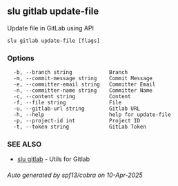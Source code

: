 ## slu gitlab update-file

Update file in GitLab using API

```
slu gitlab update-file [flags]
```

### Options

```
  -b, --branch string            Branch
  -m, --commit-message string    Commit Message
  -e, --committer-email string   Committer Email
  -n, --committer-name string    Committer Name
  -c, --content string           Content
  -f, --file string              File
  -u, --gitlab-url string        Gitlab URL
  -h, --help                     help for update-file
  -p, --project-id int           Project ID
  -t, --token string             GitLab Token
```

### SEE ALSO

* [slu gitlab](slu_gitlab.md)	 - Utils for Gitlab

###### Auto generated by spf13/cobra on 10-Apr-2025
